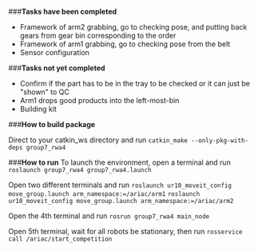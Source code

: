###**Tasks have been completed**
  * Framework of arm2 grabbing, go to checking pose, and putting back gears from gear bin corresponding to the order
  * Framework of arm1 grabbing, go to checking pose from the belt
  * Sensor configuration

###**Tasks not yet completed**
  * Confirm if the part has to be in the tray to be checked or it can just be "shown" to QC
  * Arm1 drops good products into the left-most-bin
  * Building kit


###**How to build package**

Direct to your catkin_ws directory and run
 `catkin_make --only-pkg-with-deps group7_rwa4`

###**How to run**
To launch the environment, open a terminal and run
 `roslaunch group7_rwa4 group7_rwa4.launch`

Open two different terminals and run
 `roslaunch ur10_moveit_config move_group.launch arm_namespace:=/ariac/arm1`
 `roslaunch ur10_moveit_config move_group.launch arm_namespace:=/ariac/arm2`

Open the 4th terminal and run
 `rosrun group7_rwa4 main_node`

Open 5th terminal, wait for all robots be stationary, then run
 `rosservice call /ariac/start_competition `
